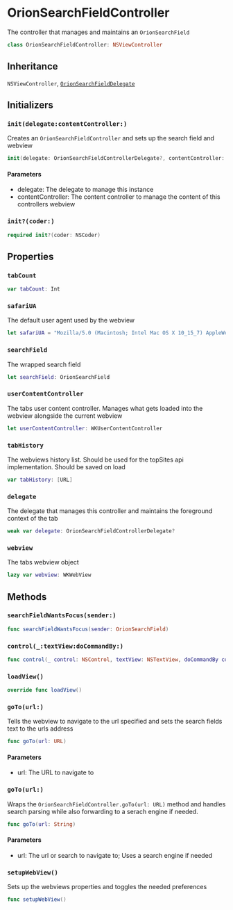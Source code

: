 # OrionSearchFieldController

The controller that manages and maintains an `OrionSearchField`

``` swift
class OrionSearchFieldController: NSViewController 
```

## Inheritance

`NSViewController`, [`OrionSearchFieldDelegate`](/OrionSearchFieldDelegate)

## Initializers

### `init(delegate:contentController:)`

Creates an `OrionSearchFieldController` and sets up the search field and webview

``` swift
init(delegate: OrionSearchFieldControllerDelegate?, contentController: WKUserContentController) 
```

#### Parameters

  - delegate: The delegate to manage this instance
  - contentController: The content controller to manage the content of this controllers webview

### `init?(coder:)`

``` swift
required init?(coder: NSCoder) 
```

## Properties

### `tabCount`

``` swift
var tabCount: Int 
```

### `safariUA`

The default user agent used by the webview

``` swift
let safariUA = "Mozilla/5.0 (Macintosh; Intel Mac OS X 10_15_7) AppleWebKit/605.1.15 (KHTML, like Gecko) Version/15.1 Safari/605.1.15" 
```

### `searchField`

The wrapped search field

``` swift
let searchField: OrionSearchField
```

### `userContentController`

The tabs user content controller. Manages what gets loaded into the webview alongside
the current webview

``` swift
let userContentController: WKUserContentController
```

### `tabHistory`

The webviews history list. Should be used for the topSites api implementation.
Should be saved on load

``` swift
var tabHistory: [URL] 
```

### `delegate`

The delegate that manages this controller and maintains the foreground context of the tab

``` swift
weak var delegate: OrionSearchFieldControllerDelegate?
```

### `webview`

The tabs webview object

``` swift
lazy var webview: WKWebView 
```

## Methods

### `searchFieldWantsFocus(sender:)`

``` swift
func searchFieldWantsFocus(sender: OrionSearchField) 
```

### `control(_:textView:doCommandBy:)`

``` swift
func control(_ control: NSControl, textView: NSTextView, doCommandBy commandSelector: Selector) -> Bool 
```

### `loadView()`

``` swift
override func loadView() 
```

### `goTo(url:)`

Tells the webview to navigate to the url specified and sets the
search fields text to the urls address

``` swift
func goTo(url: URL) 
```

#### Parameters

  - url: The URL to navigate to

### `goTo(url:)`

Wraps the `OrionSearchFieldController.goTo(url:​ URL)` method and handles search parsing
while also forwarding to a serach engine if needed.

``` swift
func goTo(url: String) 
```

#### Parameters

  - url: The url or search to navigate to; Uses a search engine if needed

### `setupWebView()`

Sets up the webviews properties and toggles the needed preferences

``` swift
func setupWebView() 
```
